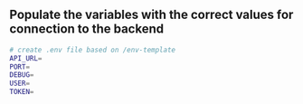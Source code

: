 
## Populate the variables with the correct values for connection to the backend

```bash
# create .env file based on /env-template
API_URL=
PORT=
DEBUG=
USER=
TOKEN=
```
